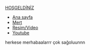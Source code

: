 
<html lang="tr">
<head>
    <meta charset="UTF-8">
    <meta http-equiv="X-UA-Compatible" content="IE=edge">
    <meta name="viewport" content="width=device-width, initial-scale=1.0">
    <title>ROCK REİS</title>
    <link rel="stylesheet" href="style.css">
</head>
<body>
  <div class="container">
      <div class="navbar">
          <div class="logo">
              <a href="#">HOŞGELDİNİZ</a>
          </div>
          <uL>
              <li><a href="index">Ana sayfa</a></li>
              <li><a href="#">Mert</a></li>
              <li><a href="#">Resim/Video</a></li>
              <li><a href="index2">Youtube</a></li>
          </uL>
      </div>
      <p>
      herkese merhabaalarrr çok sağoluunnn




</p>
  </div>
    
</body>
</html>
